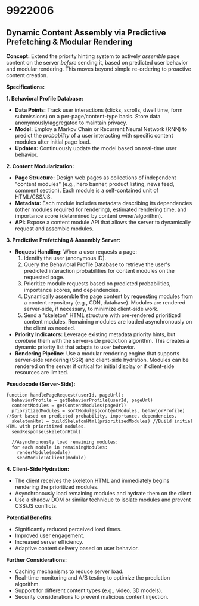 # 9922006

## Dynamic Content Assembly via Predictive Prefetching & Modular Rendering

**Concept:** Extend the priority hinting system to actively *assemble* page content on the server *before* sending it, based on predicted user behavior and modular rendering. This moves beyond simple re-ordering to proactive content creation.

**Specifications:**

**1. Behavioral Profile Database:**

*   **Data Points:** Track user interactions (clicks, scrolls, dwell time, form submissions) on a per-page/content-type basis. Store data anonymously/aggregated to maintain privacy.
*   **Model:** Employ a Markov Chain or Recurrent Neural Network (RNN) to predict the *probability* of a user interacting with specific content modules after initial page load.
*   **Updates:** Continuously update the model based on real-time user behavior.

**2. Content Modularization:**

*   **Page Structure:** Design web pages as collections of independent "content modules" (e.g., hero banner, product listing, news feed, comment section). Each module is a self-contained unit of HTML/CSS/JS.
*   **Metadata:** Each module includes metadata describing its dependencies (other modules required for rendering), estimated rendering time, and importance score (determined by content owner/algorithm).
*   **API:** Expose a content module API that allows the server to dynamically request and assemble modules.

**3. Predictive Prefetching & Assembly Server:**

*   **Request Handling:** When a user requests a page:
    1.  Identify the user (anonymous ID).
    2.  Query the Behavioral Profile Database to retrieve the user's predicted interaction probabilities for content modules on the requested page.
    3.  Prioritize module requests based on predicted probabilities, importance scores, and dependencies.
    4.  Dynamically assemble the page content by requesting modules from a content repository (e.g., CDN, database).  Modules are rendered server-side, if necessary, to minimize client-side work.
    5.  Send a "skeleton" HTML structure with pre-rendered prioritized content modules. Remaining modules are loaded asynchronously on the client as needed.
*   **Priority Indicators:**  Leverage existing metadata priority hints, but *combine* them with the server-side prediction algorithm.  This creates a dynamic priority list that adapts to user behavior.
*   **Rendering Pipeline:**  Use a modular rendering engine that supports server-side rendering (SSR) and client-side hydration. Modules can be rendered on the server if critical for initial display or if client-side resources are limited.

**Pseudocode (Server-Side):**

```
function handlePageRequest(userId, pageUrl):
  behaviorProfile = getBehaviorProfile(userId, pageUrl)
  contentModules = getContentModules(pageUrl)
  prioritizedModules = sortModules(contentModules, behaviorProfile) //Sort based on predicted probability, importance, dependencies.
  skeletonHtml = buildSkeletonHtml(prioritizedModules) //Build initial HTML with prioritized modules.
  sendResponse(skeletonHtml)

  //Asynchronously load remaining modules:
  for each module in remainingModules:
    renderModule(module)
    sendModuleToClient(module)
```

**4. Client-Side Hydration:**

*   The client receives the skeleton HTML and immediately begins rendering the prioritized modules.
*   Asynchronously load remaining modules and hydrate them on the client.
*   Use a shadow DOM or similar technique to isolate modules and prevent CSS/JS conflicts.

**Potential Benefits:**

*   Significantly reduced perceived load times.
*   Improved user engagement.
*   Increased server efficiency.
*   Adaptive content delivery based on user behavior.

**Further Considerations:**

*   Caching mechanisms to reduce server load.
*   Real-time monitoring and A/B testing to optimize the prediction algorithm.
*   Support for different content types (e.g., video, 3D models).
*   Security considerations to prevent malicious content injection.